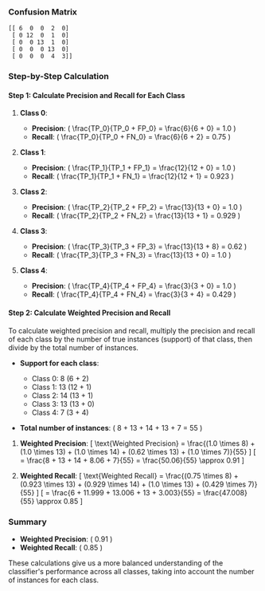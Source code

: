 ### Confusion Matrix
```plaintext
[[ 6  0  0  2  0]
 [ 0 12  0  1  0]
 [ 0  0 13  1  0]
 [ 0  0  0 13  0]
 [ 0  0  0  4  3]]
```

### Step-by-Step Calculation

#### Step 1: Calculate Precision and Recall for Each Class
1. **Class 0**:
   - **Precision**: \( \frac{TP_0}{TP_0 + FP_0} = \frac{6}{6 + 0} = 1.0 \)
   - **Recall**: \( \frac{TP_0}{TP_0 + FN_0} = \frac{6}{6 + 2} = 0.75 \)

2. **Class 1**:
   - **Precision**: \( \frac{TP_1}{TP_1 + FP_1} = \frac{12}{12 + 0} = 1.0 \)
   - **Recall**: \( \frac{TP_1}{TP_1 + FN_1} = \frac{12}{12 + 1} = 0.923 \)

3. **Class 2**:
   - **Precision**: \( \frac{TP_2}{TP_2 + FP_2} = \frac{13}{13 + 0} = 1.0 \)
   - **Recall**: \( \frac{TP_2}{TP_2 + FN_2} = \frac{13}{13 + 1} = 0.929 \)

4. **Class 3**:
   - **Precision**: \( \frac{TP_3}{TP_3 + FP_3} = \frac{13}{13 + 8} = 0.62 \)
   - **Recall**: \( \frac{TP_3}{TP_3 + FN_3} = \frac{13}{13 + 0} = 1.0 \)

5. **Class 4**:
   - **Precision**: \( \frac{TP_4}{TP_4 + FP_4} = \frac{3}{3 + 0} = 1.0 \)
   - **Recall**: \( \frac{TP_4}{TP_4 + FN_4} = \frac{3}{3 + 4} = 0.429 \)

#### Step 2: Calculate Weighted Precision and Recall
To calculate weighted precision and recall, multiply the precision and recall of each class by the number of true instances (support) of that class, then divide by the total number of instances.

- **Support for each class**:
  - Class 0: 8 (6 + 2)
  - Class 1: 13 (12 + 1)
  - Class 2: 14 (13 + 1)
  - Class 3: 13 (13 + 0)
  - Class 4: 7 (3 + 4)

- **Total number of instances**: \( 8 + 13 + 14 + 13 + 7 = 55 \)

1. **Weighted Precision**:
   \[
   \text{Weighted Precision} = \frac{(1.0 \times 8) + (1.0 \times 13) + (1.0 \times 14) + (0.62 \times 13) + (1.0 \times 7)}{55}
   \]
   \[
   = \frac{8 + 13 + 14 + 8.06 + 7}{55}
   = \frac{50.06}{55} \approx 0.91
   \]

2. **Weighted Recall**:
   \[
   \text{Weighted Recall} = \frac{(0.75 \times 8) + (0.923 \times 13) + (0.929 \times 14) + (1.0 \times 13) + (0.429 \times 7)}{55}
   \]
   \[
   = \frac{6 + 11.999 + 13.006 + 13 + 3.003}{55}
   = \frac{47.008}{55} \approx 0.85
   \]

### Summary
- **Weighted Precision**: \( 0.91 \)
- **Weighted Recall**: \( 0.85 \)

These calculations give us a more balanced understanding of the classifier's performance across all classes, taking into account the number of instances for each class.